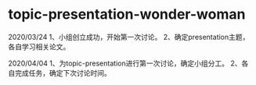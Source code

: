 # topic-presentation-wonder-woman

2020/03/24
1、小组创立成功，开始第一次讨论。
2、确定presentation主题，各自学习相关论文。

2020/04/04
1、为topic-presentation进行第一次讨论，确定小组分工。
2、各自完成任务，确定下次讨论时间。
